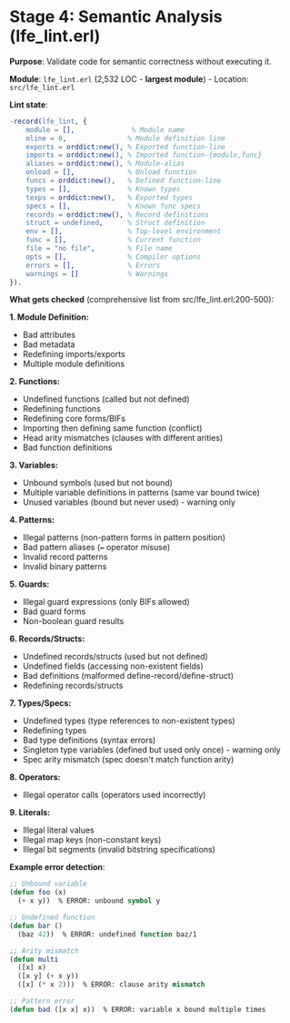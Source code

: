 # Stage 4: Semantic Analysis (lfe_lint.erl)

**Purpose**: Validate code for semantic correctness without executing it.

**Module**: `lfe_lint.erl` (2,532 LOC - **largest module**) - Location: `src/lfe_lint.erl`

**Lint state**:

```erlang
-record(lfe_lint, {
    module = [],              % Module name
    mline = 0,               % Module definition line
    exports = orddict:new(), % Exported function-line
    imports = orddict:new(), % Imported function-{module,func}
    aliases = orddict:new(), % Module-alias
    onload = [],             % Onload function
    funcs = orddict:new(),   % Defined function-line
    types = [],              % Known types
    texps = orddict:new(),   % Exported types
    specs = [],              % Known func specs
    records = orddict:new(), % Record definitions
    struct = undefined,      % Struct definition
    env = [],                % Top-level environment
    func = [],               % Current function
    file = "no file",        % File name
    opts = [],               % Compiler options
    errors = [],             % Errors
    warnings = []            % Warnings
}).
```

**What gets checked** (comprehensive list from src/lfe_lint.erl:200-500):

**1. Module Definition:**

- Bad attributes
- Bad metadata
- Redefining imports/exports
- Multiple module definitions

**2. Functions:**

- Undefined functions (called but not defined)
- Redefining functions
- Redefining core forms/BIFs
- Importing then defining same function (conflict)
- Head arity mismatches (clauses with different arities)
- Bad function definitions

**3. Variables:**

- Unbound symbols (used but not bound)
- Multiple variable definitions in patterns (same var bound twice)
- Unused variables (bound but never used) - warning only

**4. Patterns:**

- Illegal patterns (non-pattern forms in pattern position)
- Bad pattern aliases (`=` operator misuse)
- Invalid record patterns
- Invalid binary patterns

**5. Guards:**

- Illegal guard expressions (only BIFs allowed)
- Bad guard forms
- Non-boolean guard results

**6. Records/Structs:**

- Undefined records/structs (used but not defined)
- Undefined fields (accessing non-existent fields)
- Bad definitions (malformed define-record/define-struct)
- Redefining records/structs

**7. Types/Specs:**

- Undefined types (type references to non-existent types)
- Redefining types
- Bad type definitions (syntax errors)
- Singleton type variables (defined but used only once) - warning only
- Spec arity mismatch (spec doesn't match function arity)

**8. Operators:**

- Illegal operator calls (operators used incorrectly)

**9. Literals:**

- Illegal literal values
- Illegal map keys (non-constant keys)
- Illegal bit segments (invalid bitstring specifications)

**Example error detection**:

```lisp
;; Unbound variable
(defun foo (x)
  (+ x y))  % ERROR: unbound symbol y

;; Undefined function
(defun bar ()
  (baz 42))  % ERROR: undefined function baz/1

;; Arity mismatch
(defun multi
  ([x] x)
  ([x y] (+ x y))
  ([x] (* x 2)))  % ERROR: clause arity mismatch

;; Pattern error
(defun bad ([x x] x))  % ERROR: variable x bound multiple times
```
